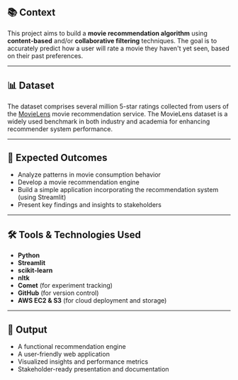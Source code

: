 ## 📚 Context

This project aims to build a **movie recommendation algorithm** using **content-based** and/or **collaborative filtering** techniques. The goal is to accurately predict how a user will rate a movie they haven't yet seen, based on their past preferences.

---

## 📊 Dataset

The dataset comprises several million 5-star ratings collected from users of the [MovieLens](https://grouplens.org/datasets/movielens/) movie recommendation service. The MovieLens dataset is a widely used benchmark in both industry and academia for enhancing recommender system performance.

---

## 🎯 Expected Outcomes

* Analyze patterns in movie consumption behavior
* Develop a movie recommendation engine
* Build a simple application incorporating the recommendation system (using Streamlit)
* Present key findings and insights to stakeholders

---

## 🛠️ Tools & Technologies Used

* **Python**
* **Streamlit**
* **scikit-learn**
* **nltk**
* **Comet** (for experiment tracking)
* **GitHub** (for version control)
* **AWS EC2 & S3** (for cloud deployment and storage)

---

## 🚀 Output

* A functional recommendation engine
* A user-friendly web application
* Visualized insights and performance metrics
* Stakeholder-ready presentation and documentation

